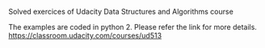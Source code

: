 Solved exercices of Udacity Data Structures and Algorithms course

The examples are coded in python 2. Please refer the link for more details.
https://classroom.udacity.com/courses/ud513

